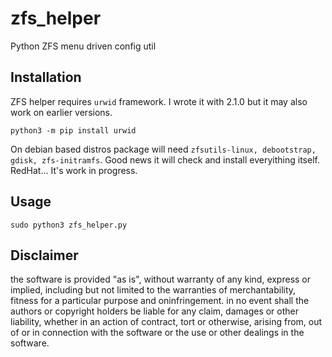 # zfs_helper
Python ZFS menu driven config util

## Installation
ZFS helper requires `urwid` framework. I wrote it with 2.1.0 but it may also work on earlier versions.
```
python3 -m pip install urwid
```
On debian based distros package will need `zfsutils-linux, debootstrap, gdisk, zfs-initramfs`. Good news it will check and install everyithing itself.
RedHat... It's work in progress.

## Usage
```
sudo python3 zfs_helper.py
```


## Disclaimer
the software is provided "as is", without warranty of any kind, express or implied, including but not limited to the warranties of merchantability, fitness for a particular purpose and oninfringement. in no event shall the authors or copyright holders be liable for any claim, damages or other liability, whether in an action of contract, tort or otherwise, arising from, out of or in connection with the software or the use or other dealings in the software.

